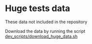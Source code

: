 # Huge tests data

These data not included in the repository

Download the data by running the script
[dev_scripts/download_huge_data.sh](../dev_scripts/download_huge_data.sh)
